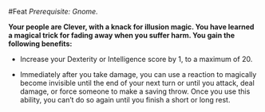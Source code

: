 #Feat
*Prerequisite: Gnome.*

**Your people are Clever, with a knack for illusion magic. You have learned a magical trick for fading away when you suffer harm. You gain the following benefits:**

* Increase your Dexterity or Intelligence score by 1, to a maximum of 20.

* Immediately after you take damage, you can use a reaction to magically become invisible until the end of your next turn or until you attack, deal damage, or force someone to make a saving throw. Once you use this ability, you can’t do so again until you finish a short or long rest.